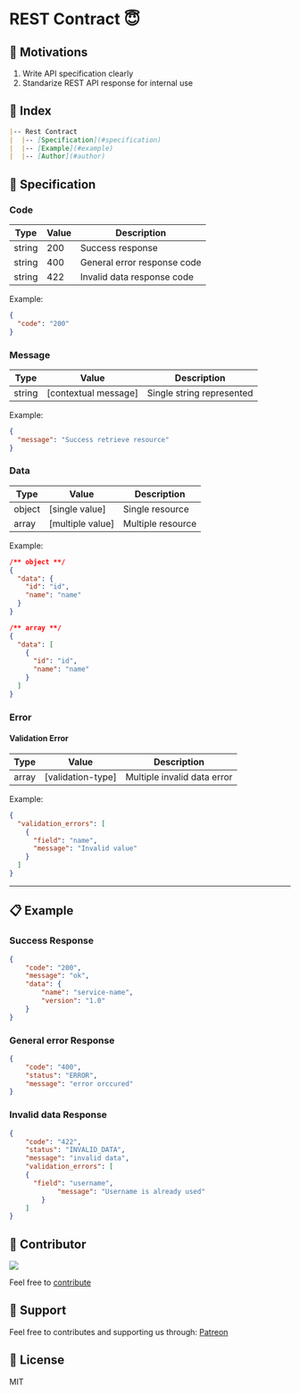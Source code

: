 # REST Contract 😇

🤩 Motivations
---
1. Write API specification clearly
2. Standarize REST API response for internal use 

🖖 Index
---
```md
|-- Rest Contract
|  |-- [Specification](#specification)
|  |-- [Example](#example)
|  |-- [Author](#author)
```

🧾 Specification
---
### Code
|Type|Value|Description  |
|--|--|--|
|string| 200 | Success response |
|string| 400 | General error response code |
|string| 422 | Invalid data response code |

Example:
```json
{
  "code": "200"
}
```

### Message
|Type|Value|Description  |
|--|--|--|
|string| [contextual message] | Single string represented |
Example:
```json
{
  "message": "Success retrieve resource"
}
```

### Data
|Type|Value|Description  |
|--|--|--|
|object| [single value] | Single resource |
|array| [multiple value] | Multiple resource |

Example:
```json
/** object **/
{
  "data": {
    "id": "id",
    "name": "name"
  }
}

/** array **/
{
  "data": [
    {
      "id": "id",
      "name": "name"
    }
  ]
}
```

### Error
#### Validation Error
|Type|Value|Description  |
|--|--|--|
|array| [validation-type] | Multiple invalid data error |

Example:
```json
{
  "validation_errors": [
    {
      "field": "name",
      "message": "Invalid value"
    }
  ]
}
```

---

📋 Example
---
### Success Response
```json
{
	"code": "200",
	"message": "ok",
	"data": {
		"name": "service-name",
		"version": "1.0"
	}
}
```

### General error Response
```json
{
	"code": "400",
	"status": "ERROR",
	"message": "error orccured"
}
```

### Invalid data Response
```json
{
	"code": "422",
	"status": "INVALID_DATA",
	"message": "invalid data",
	"validation_errors": [
    {
      "field": "username",
			"message": "Username is already used"
		}
	]
}
```

🤩 Contributor
---
[![](https://github.com/kokoraka.png?size=50)](https://github.com/kokoraka)

Feel free to [contribute][contribute-url]

💖 Support
---
Feel free to contributes and supporting us through: 
[Patreon][patreon-url]

📜 License
---
MIT

[contribute-url]: https://github.com/idaman-id/contract/pulls
[patreon-url]: https://patreon.com/idaman
